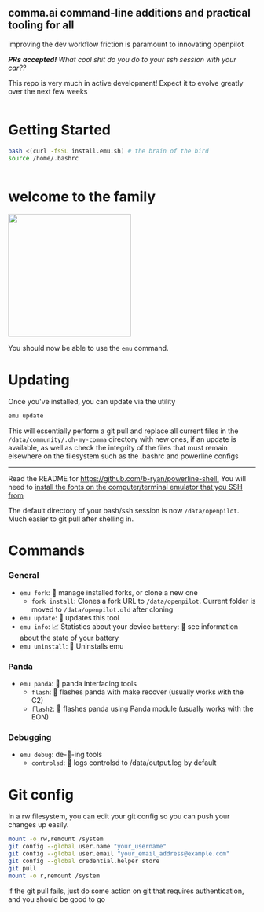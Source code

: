## comma.ai command-line additions and practical tooling for all

improving the dev workflow friction is paramount to innovating openpilot

***PRs accepted!** What cool shit do you do to your ssh session with your car??*

This repo is very much in active development! Expect it to evolve greatly over the next few weeks

<img src="https://emu.bz/xmf" alt="" />

# Getting Started

```bash
bash <(curl -fsSL install.emu.sh) # the brain of the bird
source /home/.bashrc
```

<img src="https://thumbs.gfycat.com/DopeyHairyGeese-size_restricted.gif" alt ="" />

# welcome to the family

<img src="https://emu.bz/gay" alt="" height="250px" />

You should now be able to use the `emu` command.

# Updating

Once you've installed, you can update via the utility

```bash
emu update
```

This will essentially perform a git pull and replace all current files in the `/data/community/.oh-my-comma` directory with new ones, if an update is available, as well as check the integrity of the files that must remain elsewhere on the filesystem such as the .bashrc and powerline configs

---
Read the README for <https://github.com/b-ryan/powerline-shell.> You will need to [install the fonts on the computer/terminal emulator that you SSH from](https://github.com/powerline/fonts)

The default directory of your bash/ssh session is now `/data/openpilot`. Much easier to git pull after shelling in.

# Commands

### General

- `emu fork`: 🍴 manage installed forks, or clone a new one
  - `fork install`: Clones a fork URL to `/data/openpilot`. Current folder is moved to `/data/openpilot.old` after cloning
- `emu update`: 🎉 updates this tool
- `emu info`: 📈 Statistics about your device
  `battery`: 🔋 see information about the state of your battery
- `emu uninstall`: 👋 Uninstalls emu

### Panda

- `emu panda`: 🐼 panda interfacing tools
  - `flash`: 🐼 flashes panda with make recover (usually works with the C2)
  - `flash2`:  🎍 flashes panda using Panda module (usually works with the EON)

### Debugging

- `emu debug`: de-🐛-ing tools
  - `controlsd`: 🔬 logs controlsd to /data/output.log by default

# Git config

In a rw filesystem, you can edit your git config so you can push your changes up easily.

```bash
mount -o rw,remount /system
git config --global user.name "your_username"
git config --global user.email "your_email_address@example.com"
git config --global credential.helper store
git pull
mount -o r,remount /system
```

if the git pull fails, just do some action on git that requires authentication, and you should be good to go
